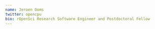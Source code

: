 ```yaml
---
name: Jeroen Ooms
twitter: opencpu
bio: rOpenSci Research Software Engineer and Postdoctoral Fellow
---
```

